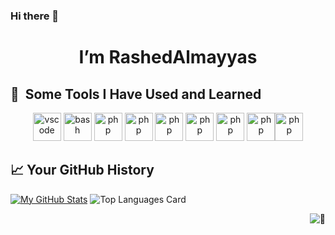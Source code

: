 ### Hi there 👋
 
                                              
<h1 align="center"> I’m RashedAlmayyas </h1>


<h2> 🚀 &nbsp;Some Tools I Have Used and Learned</h2>
<p align="center">
<img src="https://cdn.jsdelivr.net/gh/devicons/devicon/icons/vscode/vscode-original.svg" alt="vscode" width="45" height="45"/>
<img src="https://cdn.jsdelivr.net/gh/devicons/devicon/icons/html5/html5-original.svg" alt="bash" width="45" height="45"/>
<img src="https://cdn.jsdelivr.net/gh/devicons/devicon/icons/css3/css3-original.svg" alt="php" width="45" height="45"/>
<img src="https://cdn.jsdelivr.net/gh/devicons/devicon/icons/bootstrap/bootstrap-original.svg" alt="php" width="45" height="45"/>
<img src="https://cdn.jsdelivr.net/gh/devicons/devicon/icons/javascript/javascript-original.svg" alt="php" width="45" height="45"/>
<img src="https://cdn.jsdelivr.net/gh/devicons/devicon/icons/wordpress/wordpress-original.svg" alt="php" width="45" height="45"/>
<img src="https://cdn.jsdelivr.net/gh/devicons/devicon/icons/mysql/mysql-original.svg" alt="php" width="45" height="45"/>
<img src="https://cdn.jsdelivr.net/gh/devicons/devicon/icons/php/php-original.svg" alt="php" width="45" height="45"/><img src="https://i.pinimg.com/736x/ab/8b/5e/ab8b5ea6637ebd8e5755c838d952b8c1.jpg" alt="php" width="45" height="45"/>





<h2> 📈 Your GitHub History</h2>

[![My GitHub Stats](https://github-readme-stats.vercel.app/api/?username=RashedAlmayyas&theme=tokyonight&showicons=true)]()
![Top Languages Card](https://github-readme-stats.vercel.app/api/top-langs/?username=RashedAlmayyas&layout=compact&theme=tokyonight)


    


[<img align="right" alt="🦑" src="https://user-images.githubusercontent.com/22963968/159836902-a7553777-f1e2-49ed-90fc-9721322b3f44.png">](#)
